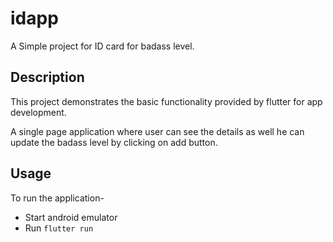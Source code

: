 # idapp

A Simple project for ID card for badass level.

## Description

This project demonstrates the basic functionality provided by flutter for app development.

A single page application where user can see the details as well he can update the 
badass level by clicking on add button.

## Usage

To run the application-
- Start android emulator
- Run ```flutter run```

